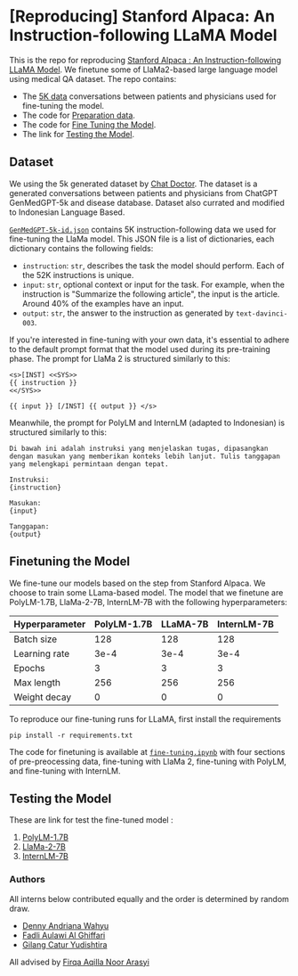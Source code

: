 # [Reproducing] Stanford Alpaca: An Instruction-following LLaMA Model
This is the repo for reproducing [Stanford Alpaca : An Instruction-following LLaMA Model](https://github.com/tatsu-lab/stanford_alpaca/blob/main/README.md). We finetune some of LlaMa2-based large language model using medical QA dataset. The repo contains:

- The [5K data](#dataset) conversations between patients and physicians used for fine-tuning the model.
- The code for [Preparation data](#data-preparation).
- The code for [Fine Tuning the Model](#fine-tuning).
- The link for [Testing the Model](#testing-the-model).

## Dataset
We using the 5k generated dataset by [Chat Doctor](https://github.com/Kent0n-Li/ChatDoctor). The dataset is a generated conversations between patients and physicians from ChatGPT GenMedGPT-5k and disease database. Dataset also currated and modified to Indonesian Language Based. 

[`GenMedGPT-5k-id.json`](./GenMedGPT-5k-id.json) contains 5K instruction-following data we used for fine-tuning the LlaMa model. This JSON file is a list of dictionaries, each dictionary contains the following fields:

- `instruction`: `str`, describes the task the model should perform. Each of the 52K instructions is unique.
- `input`: `str`, optional context or input for the task. For example, when the instruction is "Summarize the following article", the input is the article. Around 40% of the examples have an input.
- `output`: `str`, the answer to the instruction as generated by `text-davinci-003`.

If you're interested in fine-tuning with your own data, it's essential to adhere to the default prompt format that the model used during its pre-training phase. The prompt for LlaMa 2 is structured similarly to this:

```
<s>[INST] <<SYS>>
{{ instruction }}
<</SYS>>

{{ input }} [/INST] {{ output }} </s>
```

Meanwhile, the prompt for PolyLM and InternLM (adapted to Indonesian) is structured similarly to this:

```
Di bawah ini adalah instruksi yang menjelaskan tugas, dipasangkan dengan masukan yang memberikan konteks lebih lanjut. Tulis tanggapan yang melengkapi permintaan dengan tepat.

Instruksi:
{instruction}

Masukan:
{input}

Tanggapan:
{output}
```

## Finetuning the Model
We fine-tune our models based on the step from Stanford Alpaca. We choose to train some LLama-based model. The model that we finetune are PolyLM-1.7B, LlaMa-2-7B, InternLM-7B with the following hyperparameters:

| Hyperparameter | PolyLM-1.7B | LLaMA-7B | InternLM-7B |
|----------------|------------ |----------|-------------|
| Batch size     | 128         | 128      | 128         |
| Learning rate  | 3e-4        | 3e-4     | 3e-4        |
| Epochs         | 3           | 3        | 3           |
| Max length     | 256         | 256      | 256         |
| Weight decay   | 0           | 0        | 0           |

To reproduce our fine-tuning runs for LLaMA, first install the requirements

```
pip install -r requirements.txt
```

The code for finetuning is available at [`fine-tuning.ipynb`](https://github.com/gilangcy/stanford-alpaca/blob/main/fine-tuning.ipynb) with four sections of pre-preocessing data, fine-tuning with LlaMa 2, fine-tuning with PolyLM, and fine-tuning with InternLM.

## Testing the Model 

These are link for test the fine-tuned model :

1. [PolyLM-1.7B](https://huggingface.co/spaces/dennyaw/polylm1.7b)
2. [LlaMa-2-7B](https://huggingface.co/spaces/dennyaw/Llama-2-7b-finetuned)
3. [InternLM-7B](https://huggingface.co/spaces/dennyaw/internlm-7b-finetuned)

### Authors

All interns below contributed equally and the order is determined by random draw.

- [Denny Andriana Wahyu](https://www.linkedin.com/in/denny-aw/)
- [Fadli Aulawi Al Ghiffari](https://www.linkedin.com/in/fadli-aulawi-al-ghiffari-9b4990148/)
- [Gilang Catur Yudishtira](https://www.linkedin.com/in/gilangcy/)

All advised by [Firqa Aqilla Noor Arasyi](https://www.linkedin.com/in/firqaana/)



